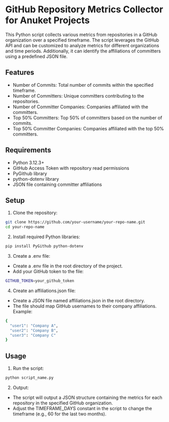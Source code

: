 # GitHub Repository Metrics Collector for Anuket Projects


This Python script collects various metrics from repositories in a GitHub organization over a specified timeframe. The script leverages the GitHub API and can be customized to analyze metrics for different organizations and time periods. Additionally, it can identify the affiliations of committers using a predefined JSON file.

## Features

- Number of Commits: Total number of commits within the specified timeframe.
-  Number of Committers: Unique committers contributing to the repositories.
- Number of Committer Companies: Companies affiliated with the committers.
- Top 50% Committers: Top 50% of committers based on the number of commits.
- Top 50% Committer Companies: Companies affiliated with the top 50% committers.



## Requirements
- Python 3.12.3+
- GitHub Access Token with repository read permissions
- PyGithub library
- python-dotenv library
- JSON file containing committer affiliations

## Setup

1. Clone the repository:
```bash
git clone https://github.com/your-username/your-repo-name.git
cd your-repo-name
```

2. Install required Python libraries:
```bash
pip install PyGithub python-dotenv
```

3. Create a .env file:
- Create a .env file in the root directory of the project.
- Add your GitHub token to the file:
```bash
GITHUB_TOKEN=your_github_token
```

4. Create an affiliations.json file:
- Create a JSON file named affiliations.json in the root directory.
- The file should map GitHub usernames to their company affiliations. Example:
```bash
{
  "user1": "Company A",
  "user2": "Company B",
  "user3": "Company C"
}
```

## Usage
1. Run the script:
```bash
python script_name.py
```

2. Output:
- The script will output a JSON structure containing the metrics for each repository in the specified GitHub organization.
- Adjust the TIMEFRAME_DAYS constant in the script to change the timeframe (e.g., 60 for the last two months).
